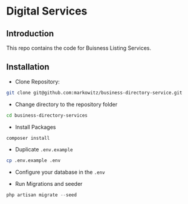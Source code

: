# Digital Services

## Introduction

This repo contains the code for Buisness Listing Services.

## Installation

* Clone Repository:

```bash
git clone git@github.com:markowitz/business-directory-service.git
```

* Change directory to the repository folder

```bash
cd business-directory-services
```

* Install Packages

```bash
composer install
```

* Duplicate `.env.example`

```bash
cp .env.example .env
```

* Configure your database in the `.env`

* Run Migrations and seeder

```php
php artisan migrate --seed
```



